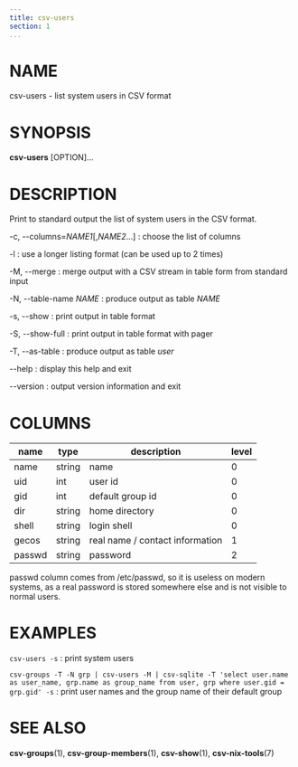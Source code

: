 ```yaml
---
title: csv-users
section: 1
...
```


# NAME #

csv-users - list system users in CSV format

# SYNOPSIS #

**csv-users** [OPTION]...

# DESCRIPTION #

Print to standard output the list of system users in the CSV format.

-c, \--columns=*NAME1*[,*NAME2*...]
:   choose the list of columns

-l
:   use a longer listing format (can be used up to 2 times)

-M, \--merge
:   merge output with a CSV stream in table form from standard input

-N, \--table-name *NAME*
:   produce output as table *NAME*

-s, \--show
:   print output in table format

-S, \--show-full
:   print output in table format with pager

-T, \--as-table
:   produce output as table *user*

\--help
:   display this help and exit

\--version
:   output version information and exit

# COLUMNS #

| name   | type   | description                     | level |
|--------|--------|---------------------------------|-------|
| name   | string | name                            | 0     |
| uid    | int    | user id                         | 0     |
| gid    | int    | default group id                | 0     |
| dir    | string | home directory                  | 0     |
| shell  | string | login shell                     | 0     |
| gecos  | string | real name / contact information | 1     |
| passwd | string | password                        | 2     |

passwd column comes from /etc/passwd, so it is useless on modern systems,
as a real password is stored somewhere else and is not visible to normal users.

# EXAMPLES #

`csv-users -s`
:   print system users

`csv-groups -T -N grp | csv-users -M | csv-sqlite -T 'select user.name as user_name, grp.name as group_name from user, grp where user.gid = grp.gid' -s`
:    print user names and the group name of their default group

# SEE ALSO #

**csv-groups**(1), **csv-group-members**(1), **csv-show**(1), **csv-nix-tools**(7)

